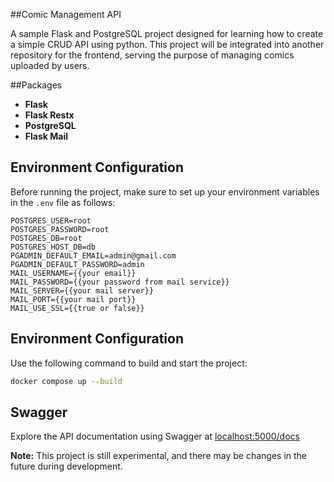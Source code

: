 ##Comic Management API

A sample Flask and PostgreSQL project designed for learning how to create a simple CRUD API using python. This project will be integrated into another repository for the frontend, serving the purpose of managing comics uploaded by users.

##Packages
- **Flask**
- **Flask Restx**
- **PostgreSQL**
- **Flask Mail**

## Environment Configuration

Before running the project, make sure to set up your environment variables in the `.env` file as follows:

```env
POSTGRES_USER=root
POSTGRES_PASSWORD=root
POSTGRES_DB=root
POSTGRES_HOST_DB=db
PGADMIN_DEFAULT_EMAIL=admin@gmail.com
PGADMIN_DEFAULT_PASSWORD=admin
MAIL_USERNAME={{your email}}
MAIL_PASSWORD={{your password from mail service}}
MAIL_SERVER={{your mail server}}
MAIL_PORT={{your mail port}}
MAIL_USE_SSL={{true or false}}

```

## Environment Configuration
Use the following command to build and start the project:


```bash
docker compose up --build
```
## Swagger
Explore the API documentation using Swagger at [localhost:5000/docs](http://localhost:5000/docs)

**Note:**
This project is still experimental, and there may be changes in the future during development.
